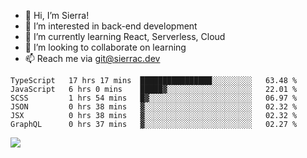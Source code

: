 - 👋 Hi, I’m Sierra!
- 👀 I’m interested in back-end development
- 🌱 I’m currently learning React, Serverless, Cloud
- 💞️ I’m looking to collaborate on learning
- 📫 Reach me via git@sierrac.dev

<!--START_SECTION:waka-->

```text
TypeScript   17 hrs 17 mins  ████████████████░░░░░░░░░   63.48 %
JavaScript   6 hrs 0 mins    █████▓░░░░░░░░░░░░░░░░░░░   22.01 %
SCSS         1 hrs 54 mins   █▓░░░░░░░░░░░░░░░░░░░░░░░   06.97 %
JSON         0 hrs 38 mins   ▓░░░░░░░░░░░░░░░░░░░░░░░░   02.32 %
JSX          0 hrs 38 mins   ▓░░░░░░░░░░░░░░░░░░░░░░░░   02.32 %
GraphQL      0 hrs 37 mins   ▓░░░░░░░░░░░░░░░░░░░░░░░░   02.27 %
```

<!--END_SECTION:waka-->


![](https://hit.yhype.me/github/profile?user_id=7351311)
